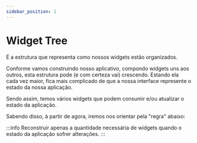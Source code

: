 ```yaml
---
sidebar_position: 1
---
```


# Widget Tree

É a estrutura que representa como nossos widgets estão organizados. 

Conforme vamos construindo nosso aplicativo, compondo widgets uns aos outros, esta estrutura pode \(e com certeza vai\) crescendo. Estando ela cada vez maior, fica mais complicado de que a nossa interface represente o estado da nossa aplicação. 

<!-- A imagem abaixo é da [documentação](https://flutter.dev/docs/development/data-and-backend/state-mgmt/intro) e ilustra perfeitamente um caso de um carrinho de compras:

![](../.gitbook/assets/state-management-explainer-5495afe6c3d6162f145107fe45794583bc4f2b55be377c76a92ab210be74c033.gif)

* MyApp - Nosso widget raiz. É por aqui que o aplicativo começa. 
* MyLoginScreen - Tela inicial exibida ao usuário.
* MyCatalog - Após o usuário logar, a tela possui uma barra com acesso ao carrinho de compras e também tem acesso à lista de produtos.
* MyCart - Quando o usuário escolhe um produto, este vai para o seu carrinho de compras.

O ponto chave aqui é a ação do usuário de adicionar um produto ao carrinho de compras. Pois é preciso informar ao MyCart, que seu estado mudou, agora ele possui 1 item \(MyListitem\). 

Neste exemplo, nossa árvore de widgets é pequena. Imagine se dentro do catálogo tivéssemos uma divisão por categorias e sub-categorias ou que no carrinho poderíamos ter lista de desejos, lista de presentes ou o usuário tendo uma tela com detalhes do seu perfil, histórico de todas as compras. Facilmente nossa widget tree ficará maior, mais complexa, mais entrelaçada.  -->

Sendo assim, temos vários widgets que podem consumir e/ou atualizar o estado da aplicação. 

Sabendo disso, à partir de agora, iremos nos orientar pela "regra" abaixo:

:::info
Reconstruir apenas a quantidade necessária de widgets quando o estado da aplicação sofrer alterações.
:::

<!-- E como não desviar desta regra? Utilizando alguma solução de [gerenciamento de estado](https://flutter.dev/docs/development/data-and-backend/state-mgmt/options). -->